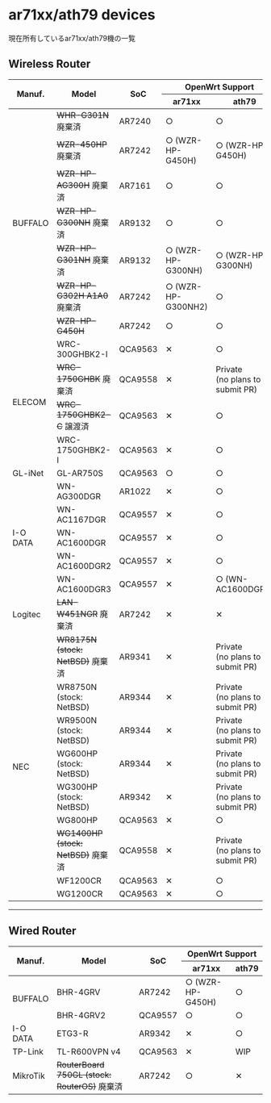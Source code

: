 # ar71xx/ath79 devices
現在所有しているar71xx/ath79機の一覧

## Wireless Router

<table>
	<thead>
		<tr class="active">
			<th rowspan="2">Manuf.</th>
			<th rowspan="2">Model</th>
			<th rowspan="2">SoC</th>
			<th colspan="2">OpenWrt Support</th>
		</tr>
		<tr class="active">
			<th>ar71xx</th>
			<th>ath79</th>
		</tr>
	</thead>
	<tbody>
		<tr>
			<td rowspan="7">BUFFALO</td>
			<td><s>WHR-G301N</s> 廃棄済</td>
			<td>AR7240</td>
			<td>&#9675;</td>
			<td>&#9675;</td>
		</tr>
		<tr>
			<td><s>WZR-450HP</s> 廃棄済</td>
			<td>AR7242</td>
			<td>&#9675; (WZR-HP-G450H)</td>
			<td>&#9675; (WZR-HP-G450H)</td>
		</tr>
		<tr>
			<td><s>WZR-HP-AG300H</s> 廃棄済</td>
			<td>AR7161</td>
			<td>&#9675;</td>
			<td>&#9675;</td>
		</tr>
		<tr>
			<td><s>WZR-HP-G300NH</s> 廃棄済</td>
			<td>AR9132</td>
			<td>&#9675;</td>
			<td>&#9675;</td>
		</tr>
		<tr>
			<td><s>WZR-HP-G301NH</s> 廃棄済</td>
			<td>AR9132</td>
			<td>&#9675; (WZR-HP-G300NH)</td>
			<td>&#9675; (WZR-HP-G300NH)</td>
		</tr>
		<tr>
			<td><s>WZR-HP-G302H A1A0</s> 廃棄済</td>
			<td>AR7242</td>
			<td>&#9675; (WZR-HP-G300NH2)</td>
			<td>&#9675;</td>
		</tr>
		<tr>
			<td><s>WZR-HP-G450H</s></td>
			<td>AR7242</td>
			<td>&#9675;</td>
			<td>&#9675;</td>
		</tr>
		<tr>
			<td rowspan="4">ELECOM</td>
			<td>WRC-300GHBK2-I</td>
			<td>QCA9563</td>
			<td>&#10005;</td>
			<td>&#9675;</td>
		</tr>
		<tr>
			<td><s>WRC-1750GHBK</s> 廃棄済</td>
			<td>QCA9558</td>
			<td>&#10005;</td>
			<td>Private<br>(no plans to submit PR)</td>
		</tr>
		<tr>
			<td><s>WRC-1750GHBK2-C</s> 譲渡済</td>
			<td>QCA9563</td>
			<td>&#10005;</td>
			<td>&#9675;</td>
		</tr>
		<tr>
			<td>WRC-1750GHBK2-I</td>
			<td>QCA9563</td>
			<td>&#10005;</td>
			<td>&#9675;</td>
		</tr>
		<tr>
			<td>GL-iNet</td>
			<td>GL-AR750S</td>
			<td>QCA9563</td>
			<td>&#9675;</td>
			<td>&#9675;</td>
		</tr>
		<tr>
			<td rowspan="5">I-O DATA</td>
			<td>WN-AG300DGR</td>
			<td>AR1022</td>
			<td>&#10005;</td>
			<td>&#9675;</td>
		</tr>
		<tr>
			<td>WN-AC1167DGR</td>
			<td>QCA9557</td>
			<td>&#10005;</td>
			<td>&#9675;</td>
		</tr>
		<tr>
			<td>WN-AC1600DGR</td>
			<td>QCA9557</td>
			<td>&#10005;</td>
			<td>&#9675;</td>
		</tr>
		<tr>
			<td>WN-AC1600DGR2</td>
			<td>QCA9557</td>
			<td>&#10005;</td>
			<td>&#9675;</td>
		</tr>
		<tr>
			<td>WN-AC1600DGR3</td>
			<td>QCA9557</td>
			<td>&#10005;</td>
			<td>&#9675; (WN-AC1600DGR2)</td>
		</tr>
		<tr>
			<td>Logitec</td>
			<td><s>LAN-W451NGR</s> 廃棄済</td>
			<td>AR7242</td>
			<td>&#10005;</td>
			<td>&#10005;</td>
		</tr>
		<tr>
			<td rowspan="9">NEC</td>
			<td><s>WR8175N (stock: NetBSD)</s> 廃棄済</td>
			<td>AR9341</td>
			<td>&#10005;</td>
			<td>Private<br>(no plans to submit PR)</td>
		</tr>
		<tr>
			<td>WR8750N (stock: NetBSD)</td>
			<td>AR9344</td>
			<td>&#10005;</td>
			<td>Private<br>(no plans to submit PR)</td>
		</tr>
		<tr>
			<td>WR9500N (stock: NetBSD)</td>
			<td>AR9344</td>
			<td>&#10005;</td>
			<td>Private<br>(no plans to submit PR)</td>
		</tr>
		<tr>
			<td>WG600HP (stock: NetBSD)</td>
			<td>AR9344</td>
			<td>&#10005;</td>
			<td>Private<br>(no plans to submit PR)</td>
		</tr>
		<tr>
			<td>WG300HP (stock: NetBSD)</td>
			<td>AR9342</td>
			<td>&#10005;</td>
			<td>Private<br>(no plans to submit PR)</td>
		</tr>
		<tr>
			<td>WG800HP</td>
			<td>QCA9563</td>
			<td>&#10005;</td>
			<td>&#9675;</td>
		</tr>
		<tr>
			<td><s>WG1400HP (stock: NetBSD)</s> 廃棄済</td>
			<td>QCA9558</td>
			<td>&#10005;</td>
			<td>Private<br>(no plans to submit PR)</td>
		</tr>
		<tr>
			<td>WF1200CR</td>
			<td>QCA9563</td>
			<td>&#10005;</td>
			<td>&#9675;</td>
		</tr>
		<tr>
			<td>WG1200CR</td>
			<td>QCA9563</td>
			<td>&#10005;</td>
			<td>&#9675;</td>
		</tr>
	</tbody>
</table>

---

## Wired Router

<table>
	<thead>
		<tr class="active">
			<th rowspan="2">Manuf.</th>
			<th rowspan="2">Model</th>
			<th rowspan="2">SoC</th>
			<th colspan="2">OpenWrt Support</th>
		</tr>
		<tr class="active">
			<th>ar71xx</th>
			<th>ath79</th>
		</tr>
	</thead>
	<tbody>
		<tr>
			<td rowspan="2">BUFFALO</td>
			<td>BHR-4GRV</td>
			<td>AR7242</td>
			<td>&#9675; (WZR-HP-G450H)</td>
			<td>&#9675;</td>
		</tr>
		<tr>
			<td>BHR-4GRV2</td>
			<td>QCA9557</td>
			<td>&#9675;</td>
			<td>&#9675;</td>
		</tr>
		<tr>
			<td>I-O DATA</td>
			<td>ETG3-R</td>
			<td>AR9342</td>
			<td>&#10005;</td>
			<td>&#9675;</td>
		</tr>
		<tr>
			<td>TP-Link</td>
			<td>TL-R600VPN v4</td>
			<td>QCA9563</td>
			<td>&#10005;</td>
			<td>WIP</td>
		</tr>
		<tr>
			<td>MikroTik</td>
			<td><s>RouterBoard 750GL (stock: RouterOS)</s> 廃棄済</td>
			<td>AR7242</td>
			<td>&#9675;</td>
			<td>&#10005;</td>
		</tr>
	</tbody>
</table>
